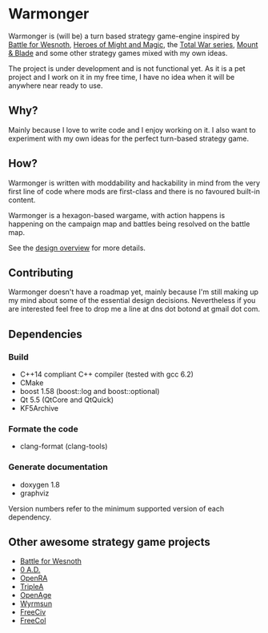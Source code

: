 # Warmonger

Warmonger is (will be) a turn based strategy game-engine inspired by
[Battle for Wesnoth](http://wesnoth.org),
[Heroes of Might and Magic](https://en.wikipedia.org/wiki/Heroes_of_Might_and_Magic),
the [Total War series](https://en.wikipedia.org/wiki/Total_War_(series)),
[Mount & Blade](https://en.wikipedia.org/wiki/Mount_%26_Blade) and some other
strategy games mixed with my own ideas.

The project is under development and is not functional yet. As it is a pet
project and I work on it in my free time, I have no idea when it will be
anywhere near ready to use.

## Why?

Mainly because I love to write code and I enjoy working on it. I also
want to experiment with my own ideas for the perfect turn-based strategy
game.

## How?

Warmonger is written with moddability and hackability in mind from the very
first line of code where mods are first-class and there is no favoured built-in
content.

Warmonger is a hexagon-based wargame, with action happens is happening on the
campaign map and battles being resolved on the battle map.

See the [design overview](doc/OVERVIEW.md) for more details.

## Contributing

Warmonger doesn't have a roadmap yet, mainly because I'm still making up my
mind about some of the essential design decisions. Nevertheless if you are
interested feel free to drop me a line at dns dot botond at gmail dot com.

## Dependencies

### Build

* C++14 compliant C++ compiler (tested with gcc 6.2)
* CMake
* boost 1.58 (boost::log and boost::optional)
* Qt 5.5 (QtCore and QtQuick)
* KF5Archive

### Formate the code

* clang-format (clang-tools)

### Generate documentation

* doxygen 1.8
* graphviz

Version numbers refer to the minimum supported version of each dependency.

## Other awesome strategy game projects
 * [Battle for Wesnoth](https://www.wesnoth.org/)
 * [0 A.D.](https://play0ad.com/)
 * [OpenRA](http://www.openra.net/)
 * [TripleA](http://www.triplea-game.org/)
 * [OpenAge](http://openage.sft.mx/)
 * [Wyrmsun](https://andrettin.github.io/)
 * [FreeCiv](http://www.freeciv.org/)
 * [FreeCol](http://www.freecol.org/)
